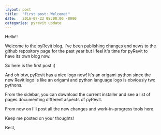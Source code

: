 ```yaml
---
layout: post
title:  "First post: Welcome!"
date:   2016-07-23 08:00:00 -0900
categories: pyrevit update
---
```



Hello!!

Welcome to the pyRevit blog. I've been publishing changes and news to the github repository page for the past year but I feel it's time for pyRevit to have its own blog now.

So here is the first post :)

And oh btw, pyRevit has a nice logo now! It's an origami python since the new Revit logo is like an origami and python language logo is obviously two pythons.

From the sidebar, you can download the current installer and see a list of pages documenting different aspects of pyRevit.

From now on I'll post all the new changes and work-in-progress tools here.

Keep me posted on your thoughts!

Best,